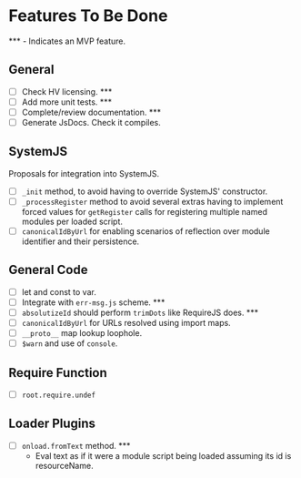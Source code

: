 # Features To Be Done

*** - Indicates an MVP feature.

## General

- [ ] Check HV licensing. ***
- [ ] Add more unit tests. ***
- [ ] Complete/review documentation. ***
- [ ] Generate JsDocs. Check it compiles.

## SystemJS

Proposals for integration into SystemJS.

- [ ] `_init` method, to avoid having to override SystemJS' constructor.
- [ ] `_processRegister` method to avoid several extras having to implement forced values for `getRegister`
  calls for registering multiple named modules per loaded script.
- [ ] `canonicalIdByUrl` for enabling scenarios of reflection over module identifier and their persistence. 

## General Code

- [ ] let and const to var.
- [ ] Integrate with `err-msg.js` scheme. ***
- [ ] `absolutizeId` should perform `trimDots` like RequireJS does. ***
- [ ] `canonicalIdByUrl` for URLs resolved using import maps.
- [ ] `__proto__` map lookup loophole.
- [ ] `$warn` and use of `console`.

## Require Function

- [ ] `root.require.undef`

## Loader Plugins

- [ ] `onload.fromText` method. *** 
  - Eval text as if it were a module script being loaded assuming its id is resourceName.
